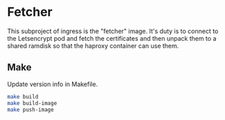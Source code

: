 # Fetcher

This subproject of ingress is the "fetcher" image. It's duty is to connect to the Letsencrypt pod and fetch the certificates and then unpack them to a shared ramdisk so that the haproxy container can use them.

## Make
Update version info in Makefile.  

```sh
make build
make build-image
make push-image
```
